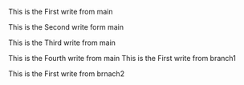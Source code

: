 This is the First write from main

This is the Second write form main

This is the Third write from main

This is the Fourth write from main
This is the First write from branch1

This is the First write from brnach2
